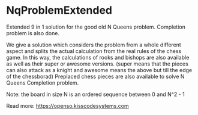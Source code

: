# NqProblemExtended
Extended 9 in 1 solution for the good old N Queens problem. Completion problem is also done.

  We  give  a  solution  which   considers  the  problem  from  a  whole
  different   aspect  and  splits the  actual  calculation from the real
  rules  of the chess  game. In this way, the calculations  of rooks and
  bishops are also available as well as their super or awesome versions.
 (super means that the pieces can also attack as a knight and awesome means the above but till the edge of the chessborad)
  Preplaced chess pieces are also available to solve N Queens
  Completion problem.
  
  Note: the board in size N is an ordered sequence between 0 and N^2 - 1
  
  Read more: https://openso.kisscodesystems.com

